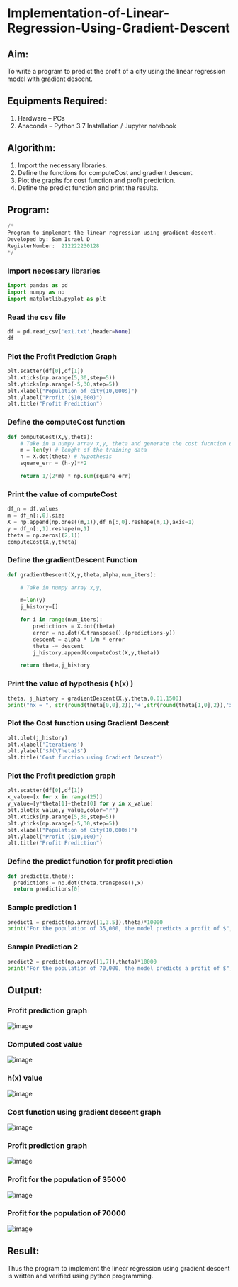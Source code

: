 # Implementation-of-Linear-Regression-Using-Gradient-Descent

## Aim:
To write a program to predict the profit of a city using the linear regression model with gradient descent.

## Equipments Required:
1. Hardware – PCs
2. Anaconda – Python 3.7 Installation / Jupyter notebook

## Algorithm:
1. Import the necessary libraries.
2. Define the functions for computeCost and gradient descent.
3. Plot the graphs for cost function and profit prediction.
4. Define the predict function and print the results.

## Program:
```python
/*
Program to implement the linear regression using gradient descent.
Developed by: Sam Israel D
RegisterNumber:  212222230128
*/
```
### Import necessary libraries
```python
import pandas as pd
import numpy as np
import matplotlib.pyplot as plt
```
### Read the csv file
```python
df = pd.read_csv('ex1.txt',header=None)
df
```
### Plot the Profit Prediction Graph
```python
plt.scatter(df[0],df[1])
plt.xticks(np.arange(5,30,step=5))
plt.yticks(np.arange(-5,30,step=5))
plt.xlabel("Population of city(10,000s)")
plt.ylabel("Profit ($10,000)")
plt.title("Profit Prediction")
```
### Define the computeCost function
```python
def computeCost(X,y,theta):
    # Take in a numpy array x,y, theta and generate the cost fucntion of using in a linear regression model
    m = len(y) # lenght of the training data
    h = X.dot(theta) # hypothesis
    square_err = (h-y)**2

    return 1/(2*m) * np.sum(square_err)
```
### Print the value of computeCost
```python
df_n = df.values
m = df_n[:,0].size
X = np.append(np.ones((m,1)),df_n[:,0].reshape(m,1),axis=1)
y = df_n[:,1].reshape(m,1)
theta = np.zeros((2,1))
computeCost(X,y,theta)
```
### Define the gradientDescent Function
```python
def gradientDescent(X,y,theta,alpha,num_iters):

    # Take in numpy array x,y,

    m=len(y)
    j_history=[]

    for i in range(num_iters):
        predictions = X.dot(theta)
        error = np.dot(X.transpose(),(predictions-y))
        descent = alpha * 1/m * error
        theta -= descent
        j_history.append(computeCost(X,y,theta))

    return theta,j_history
```
### Print the value of hypothesis ( h(x) )
```python
theta, j_history = gradientDescent(X,y,theta,0.01,1500)
print("hx = ", str(round(theta[0,0],2)),'+',str(round(theta[1,0],2)),'x1')
```
### Plot the Cost function using Gradient Descent
```python
plt.plot(j_history)
plt.xlabel('Iterations')
plt.ylabel('$J(\Theta)$')
plt.title('Cost function using Gradient Descent')
```
### Plot the Profit prediction graph
```python
plt.scatter(df[0],df[1])
x_value=[x for x in range(25)]
y_value=[y*theta[1]+theta[0] for y in x_value]
plt.plot(x_value,y_value,color="r")
plt.xticks(np.arange(5,30,step=5))
plt.yticks(np.arange(-5,30,step=5))
plt.xlabel("Population of City(10,000s)")
plt.ylabel("Profit ($10,000)")
plt.title("Profit Prediction")
```
### Define the predict function for profit prediction
```python
def predict(x,theta):
  predictions = np.dot(theta.transpose(),x)
  return predictions[0]
```
### Sample prediction 1
```python
predict1 = predict(np.array([1,3.5]),theta)*10000
print("For the population of 35,000, the model predicts a profit of $",str(round(predict1,0)))
```
### Sample Prediction 2
```python
predict2 = predict(np.array([1,7]),theta)*10000
print("For the population of 70,000, the model predicts a profit of $",str(round(predict2,0)))
```


## Output:
### Profit prediction graph
![image](./outputImages/profitPredictionGraph.png)
### Computed cost value
![image](./outputImages/computedCostValue.png)
### h(x) value
![image](./outputImages/hxValue.png)
### Cost function using gradient descent graph
![image](./outputImages/costFunctionUsingGradientDescent.png)
### Profit prediction graph 
![image](./outputImages/profitPredictionGraph(1).png)
### Profit for the population of 35000
![image](./outputImages/profit35000.png)
### Profit for the population of 70000
![image](./outputImages/profit70000.png)


## Result:
Thus the program to implement the linear regression using gradient descent is written and verified using python programming.
